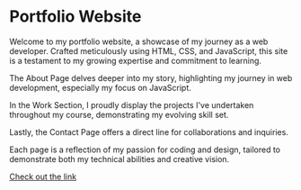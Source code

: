 # Portfolio Website

Welcome to my portfolio website, a showcase of my journey as a web developer. Crafted meticulously using HTML, CSS, and JavaScript, this site is a testament to my growing expertise and commitment to learning. 

The About Page delves deeper into my story, highlighting my journey in web development, especially my focus on JavaScript. 

In the Work Section, I proudly display the projects I've undertaken throughout my course, demonstrating my evolving skill set. 

Lastly, the Contact Page offers a direct line for collaborations and inquiries. 

Each page is a reflection of my passion for coding and design, tailored to demonstrate both my technical abilities and creative vision.

[Check out the link](https://yougrom.github.io/portfolio-site-cf/)